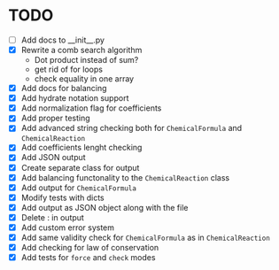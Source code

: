 # TODO
- [ ] Add docs to \_\_init__.py
- [x] Rewrite a comb search algorithm
  - Dot product instead of sum?
  - get rid of for loops
  - check equality in one array
- [x] Add docs for balancing
- [x] Add hydrate notation support
- [x] Add normalization flag for coefficients
- [x] Add proper testing
- [x] Add advanced string checking both for `ChemicalFormula` and `ChemicalReaction`
- [x] Add coefficients lenght checking
- [x] Add JSON output
- [x] Create separate class for output
- [x] Add balancing functonality to the  `ChemicalReaction` class
- [x] Add output for `ChemicalFormula`
- [x] Modify tests with dicts
- [x] Add output as JSON object along with the file
- [x] Delete : in output
- [x] Add custom error system
- [x] Add same validity check for `ChemicalFormula` as in `ChemicalReaction`
- [x] Add checking for law of conservation
- [x] Add tests for `force` and `check` modes